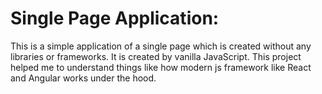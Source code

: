 # __Single Page Application__:

This is a simple application of a single page which is created without any libraries or frameworks.
It is created by vanilla JavaScript. This project helped me to understand things like how modern js framework like
React and Angular works under the hood.

